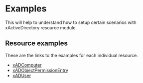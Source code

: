 # Examples

This will help to understand how to setup certain scenarios with
xActiveDirectory resource module.

## Resource examples

These are the links to the examples for each individual resource.

- [xADComputer](/Examples/Resources/xADComputer)
- [xADObjectPermissionEntry](/Examples/Resources/xADObjectPermissionEntry)
- [xADUser](/Examples/Resources/xADUser)
